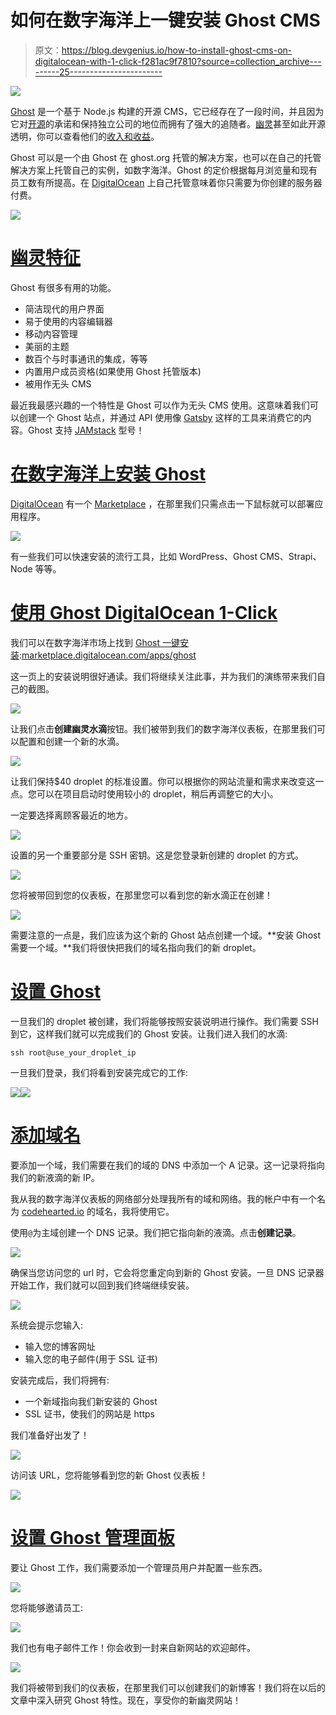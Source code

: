 # 如何在数字海洋上一键安装 Ghost CMS

> 原文：<https://blog.devgenius.io/how-to-install-ghost-cms-on-digitalocean-with-1-click-f281ac9f7810?source=collection_archive---------25----------------------->

![](img/38ae297546089823c0098114c06e91b2.png)

[Ghost](https://ghost.org/) 是一个基于 Node.js 构建的开源 CMS，它已经存在了一段时间，并且因为它对[开源](https://github.com/TryGhost/Ghost)的承诺和保持独立公司的地位而拥有了强大的追随者。[幽灵](https://ghost.org/)甚至如此开源透明，你可以查看他们的[收入和收益](https://ghost.baremetrics.com/)。

Ghost 可以是一个由 Ghost 在 ghost.org 托管的解决方案，也可以在自己的托管解决方案上托管自己的实例，如数字海洋。Ghost 的定价根据每月浏览量和现有员工数有所提高。在 [DigitalOcean](https://www.digitalocean.com/?utm_source=scotch.io) 上自己托管意味着你只需要为你创建的服务器付费。

![](img/953a35a18f5b4d38c684cb951d87eead.png)

# [幽灵特征](https://scotch.io/tutorials/install-ghost-on-digitalocean-with-1-click#toc-ghost-features)

Ghost 有很多有用的功能。

*   简洁现代的用户界面
*   易于使用的内容编辑器
*   移动内容管理
*   美丽的主题
*   数百个与时事通讯的集成，等等
*   内置用户成员资格(如果使用 Ghost 托管版本)
*   被用作无头 CMS

最近我最感兴趣的一个特性是 Ghost 可以作为无头 CMS 使用。这意味着我们可以创建一个 Ghost 站点，并通过 API 使用像 [Gatsby](https://www.gatsbyjs.org/) 这样的工具来消费它的内容。Ghost 支持 [JAMstack](https://jamstack.org/) 型号！

# [在数字海洋上安装 Ghost](https://scotch.io/tutorials/install-ghost-on-digitalocean-with-1-click#toc-installing-ghost-on-digitalocean)

[DigitalOcean](https://www.digitalocean.com/?utm_source=scotch.io) 有一个 [Marketplace](https://marketplace.digitalocean.com/?utm_source=scotch.io) ，在那里我们只需点击一下鼠标就可以部署应用程序。

![](img/499f9b9443dc120168fb07787d1e1016.png)

有一些我们可以快速安装的流行工具，比如 WordPress、Ghost CMS、Strapi、Node 等等。

# [使用 Ghost DigitalOcean 1-Click](https://scotch.io/tutorials/install-ghost-on-digitalocean-with-1-click#toc-using-the-ghost-digitalocean-1-click)

我们可以在数字海洋市场上找到 [Ghost 一键安装](https://marketplace.digitalocean.com/apps/ghost?utm_source=scotch.io):[marketplace.digitalocean.com/apps/ghost](http://marketplace.digitalocean.com/apps/ghost?utm_source=scotch.io)

这一页上的安装说明很好通读。我们将继续关注此事，并为我们的演练带来我们自己的截图。

![](img/058235822c578382b2ff19c1503977a4.png)

让我们点击**创建幽灵水滴**按钮。我们被带到我们的数字海洋仪表板，在那里我们可以配置和创建一个新的水滴。

![](img/95ae5d9fdf9cbcf8832085f3d1879cec.png)

让我们保持$40 droplet 的标准设置。你可以根据你的网站流量和需求来改变这一点。您可以在项目启动时使用较小的 droplet，稍后再调整它的大小。

一定要选择离顾客最近的地方。

![](img/b2a492619bb74f80cd1dfd1f5ab5190a.png)

设置的另一个重要部分是 SSH 密钥。这是您登录新创建的 droplet 的方式。

![](img/c116ab305db30afc167d85a15efa0a8f.png)

您将被带回到您的仪表板，在那里您可以看到您的新水滴正在创建！

![](img/bae8a1b06ebef0dfaa88cf2639dd2264.png)

需要注意的一点是，我们应该为这个新的 Ghost 站点创建一个域。**安装 Ghost 需要一个域。**我们将很快把我们的域名指向我们的新 droplet。

# [设置 Ghost](https://scotch.io/tutorials/install-ghost-on-digitalocean-with-1-click#toc-setting-up-ghost)

一旦我们的 droplet 被创建，我们将能够按照安装说明进行操作。我们需要 SSH 到它，这样我们就可以完成我们的 Ghost 安装。让我们进入我们的水滴:

```
ssh root@use_your_droplet_ip
```

一旦我们登录，我们将看到安装完成它的工作:

![](img/8fd71aaab09bf0b31f0d83ab898c8932.png)![](img/d1db5d14a935cd7b41ef87d04d64985c.png)

# [添加域名](https://scotch.io/tutorials/install-ghost-on-digitalocean-with-1-click#toc-adding-a-domain)

要添加一个域，我们需要在我们的域的 DNS 中添加一个 A 记录。这一记录将指向我们的新液滴的新 IP。

我从我的数字海洋仪表板的网络部分处理我所有的域和网络。我的帐户中有一个名为 [codehearted.io](http://codehearted.io/) 的域名，我将使用它。

使用`@`为主域创建一个 DNS 记录。我们把它指向新的液滴。点击**创建记录**。

![](img/81efb0ae884ddcb9a75aeb1eb93cec65.png)

确保当您访问您的 url 时，它会将您重定向到新的 Ghost 安装。一旦 DNS 记录器开始工作，我们就可以回到我们终端继续安装。

![](img/09ab408ba988a435924ee49cb7c63240.png)

系统会提示您输入:

*   输入您的博客网址
*   输入您的电子邮件(用于 SSL 证书)

安装完成后，我们将拥有:

*   一个新域指向我们新安装的 Ghost
*   SSL 证书，使我们的网站是 https

我们准备好出发了！

![](img/55c0fbc2c4ec7703ee3415eedcc482f0.png)

访问该 URL，您将能够看到您的新 Ghost 仪表板！

![](img/7dbf6bc297e8bb01eaa6b28c39534e66.png)

# [设置 Ghost 管理面板](https://scotch.io/tutorials/install-ghost-on-digitalocean-with-1-click#toc-setting-up-ghost-admin-panel)

要让 Ghost 工作，我们需要添加一个管理员用户并配置一些东西。

![](img/6b7a27649d2808f6cc50c9d5be284a2d.png)

您将能够邀请员工:

![](img/480487f316bba2e7466adfee79bc58ac.png)

我们也有电子邮件工作！你会收到一封来自新网站的欢迎邮件。

![](img/690a9daeec2e08ff859ae488d24e05f6.png)

我们将被带到我们的仪表板，在那里我们可以创建我们的新博客！我们将在以后的文章中深入研究 Ghost 特性。现在，享受你的新幽灵网站！